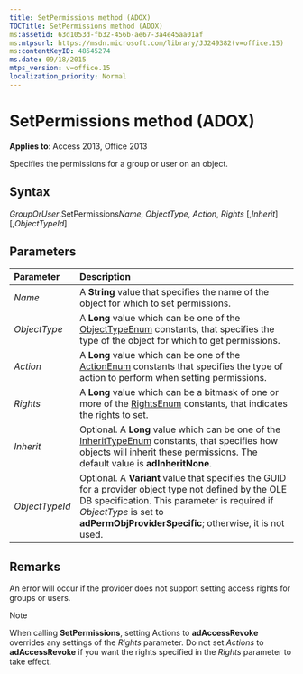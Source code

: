 ```yaml
---
title: SetPermissions method (ADOX)
TOCTitle: SetPermissions method (ADOX)
ms:assetid: 63d1053d-fb32-456b-ae67-3a4e45aa01af
ms:mtpsurl: https://msdn.microsoft.com/library/JJ249382(v=office.15)
ms:contentKeyID: 48545274
ms.date: 09/18/2015
mtps_version: v=office.15
localization_priority: Normal
---
```


# SetPermissions method (ADOX)

**Applies to**: Access 2013, Office 2013

Specifies the permissions for a group or user on an object.

## Syntax

*GroupOrUser*.SetPermissions*Name*, *ObjectType*, *Action*, *Rights* \[,*Inherit*\] \[,*ObjectTypeId*\]

## Parameters

|Parameter|Description|
|:--------|:----------|
|*Name* |A **String** value that specifies the name of the object for which to set permissions.|
|*ObjectType* |A **Long** value which can be one of the [ObjectTypeEnum](objecttypeenum.md) constants, that specifies the type of the object for which to get permissions.|
|*Action* |A **Long** value which can be one of the [ActionEnum](actionenum.md) constants that specifies the type of action to perform when setting permissions.|
|*Rights* |A **Long** value which can be a bitmask of one or more of the [RightsEnum](rightsenum.md) constants, that indicates the rights to set.|
|*Inherit* |Optional. A **Long** value which can be one of the [InheritTypeEnum](inherittypeenum.md) constants, that specifies how objects will inherit these permissions. The default value is **adInheritNone**.|
|*ObjectTypeId* |Optional. A **Variant** value that specifies the GUID for a provider object type not defined by the OLE DB specification. This parameter is required if *ObjectType* is set to **adPermObjProviderSpecific**; otherwise, it is not used.|

## Remarks

An error will occur if the provider does not support setting access rights for groups or users.

> [!NOTE]
> When calling **SetPermissions**, setting Actions to **adAccessRevoke** overrides any settings of the *Rights* parameter. Do not set *Actions* to **adAccessRevoke** if you want the rights specified in the *Rights* parameter to take effect.


